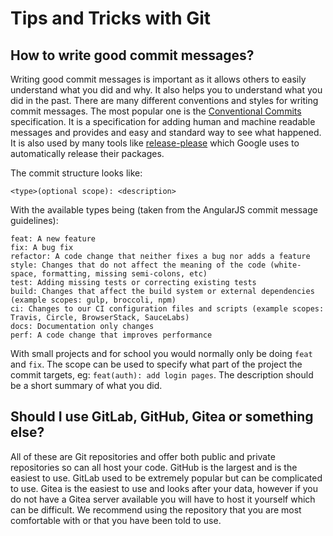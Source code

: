 # Tips and Tricks with Git

## How to write good commit messages?

Writing good commit messages is important as it allows others to easily understand what you did and why. It also helps you to understand what you did in the past. There are many different conventions and styles for writing commit messages. The most popular one is the [Conventional Commits](https://www.conventionalcommits.org/en/) specification. It is a specification for adding human and machine readable messages and provides and easy and standard way to see what happened. It is also used by many tools like [release-please](https://github.com/googleapis/release-please) which Google uses to automatically release their packages.

The commit structure looks like:
```
<type>(optional scope): <description>
```

With the available types being (taken from the AngularJS commit message guidelines):
```
feat: A new feature
fix: A bug fix
refactor: A code change that neither fixes a bug nor adds a feature
style: Changes that do not affect the meaning of the code (white-space, formatting, missing semi-colons, etc)
test: Adding missing tests or correcting existing tests
build: Changes that affect the build system or external dependencies (example scopes: gulp, broccoli, npm)
ci: Changes to our CI configuration files and scripts (example scopes: Travis, Circle, BrowserStack, SauceLabs)
docs: Documentation only changes
perf: A code change that improves performance
```

With small projects and for school you would normally only be doing `feat` and `fix`. The scope can be used to specify what part of the project the commit targets, eg: `feat(auth): add login pages`. The description should be a short summary of what you did.

## Should I use GitLab, GitHub, Gitea or something else?

All of these are Git repositories and offer both public and private repositories so can all host your code. GitHub is the largest and is the easiest to use. GitLab used to be extremely popular but can be complicated to use. Gitea is the easiest to use and looks after your data, however if you do not have a Gitea server available you will have to host it yourself which can be difficult. We recommend using the repository that you are most comfortable with or that you have been told to use.
